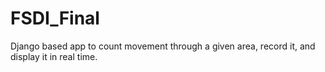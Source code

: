 # FSDI_Final

Django based app to count movement through a given area, record it, and display it in real time.
